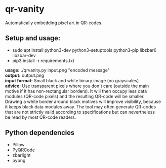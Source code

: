 # qr-vanity
Automatically embedding pixel art in QR-codes.

## Setup and usage:
- sudo apt install python3-dev python3-setuptools python3-pip libzbar0 libzbar-dev
- pip3 install -r requirements.txt

**usage:** ./qrvanity.py input.png "encoded message"<br>
**output:** output.png<br>
**input format:** Small black and white binary image (no grayscales)<br>
**advice:** Use transparent pixels where you don't care (outside the main motive if it has non-rectangular borders). It will then occupy less data modules (QR-code pixels) and the resulting QR-code will be smaller. Drawing a white border around black motives will improve visibility, because it keeps black data modules away. The tool may often generate QR-codes that are not strictly valid according to specifications but can nevertheless be read by most QR-code readers.

## Python dependencies
- Pillow
- PyQRCode
- zbarlight
- pypng
